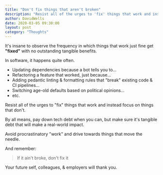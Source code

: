 ```yaml
---
title: "Don't fix things that aren't broken"
description: "Resist all of the urges to 'fix' things that work and instead focus on things that don't"
author: DavidWells
date: 2020-03-05 09:30:00
layout: post
category: "Thoughts"
---
```


It's insane to observe the frequency in which things that work just fine get **"fixed"** with no outstanding tangible benefits.

In software, it happens quite often.

- Updating dependencies because a bot tells you to...
- Refactoring a feature that worked, just because...
- Adding pedantic linting & formatting rules that "break" existing code & CI pipelines...
- Switching age-old defaults based on political opinions...
- etc.

Resist all of the urges to "fix" things that work and instead focus on things that don't.

By all means, pay down tech debt when you can, but make sure it's tangible debt that will make a real-world impact.

Avoid procrastinatory "work" and drive towards things that move the needle.

And remember:

> If it ain't broke, don't fix it

Your future self, colleagues, & employers will thank you.

